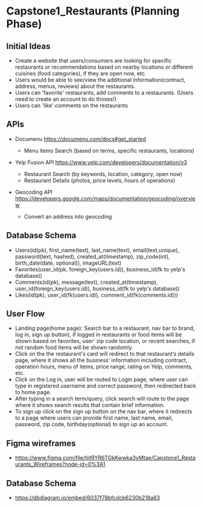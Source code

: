 # Capstone1_Restaurants (Planning Phase)

## Initial Ideas

-   Create a website that users/consumers are looking for specific restaurants or recommendations based on nearby
    locations or different cuisines (food categories), if they are open now, etc.
-   Users would be able to see/view the additional information(contract, address, menus, reviews) about the restaurants.
-   Users can 'favorite' restaurants, add comments to a restaurants. (Users need to create an account to do thoses!)
-   Users can 'like' comments on the restaurants

## APIs

-   Documenu https://documenu.com/docs#get_started

    -   Menu items Search (based on terms, specific restaurants, locations)

-   Yelp Fusion API https://www.yelp.com/developers/documentation/v3

    -   Restaurant Search (by keywords, location, category, open now)
    -   Restaurant Details (photos, price levels, hours of operations)

-   Geocoding API https://developers.google.com/maps/documentation/geocoding/overview

    -   Convert an address into geocoding


## Database Schema

-   Users(id(pk), first_name(text), last_name(text), email(text,unique), password(text, hashed), created_at(timestamp), zip_code(int), birth_date(date, optional)), imageURL(text)
-   Favorites(user_id(pk, foreign_key(users.id)), business_id(fk to yelp's database))
-   Comments(id(pk), message(text), created_at(timestamp), user_id(foreign_key(users.id)), business_id(fk to yelp's database))
-   Likes(id(pk), user_id(fk(users.id)), comment_id(fk(comments.id)))

## User Flow

-   Landing page(home page): Search bar to a restaurant, nav bar to brand, log in, sign up button), if logged in restaurants or food items will be shown based on favorites, user’ zip code location, or recent searches, if not random food items will be shown randomly.
-   Click on the the restaurant's card will redirect to that restaurant’s details page, where it shows all the business’ information including contract, operation hours, menu of items, price range, rating on Yelp, comments, etc.
-   Click on the Log in, user will be routed to Login page, where user can type in registered username and correct password, then redirected back to home page.
-   After typing in a search term/query, click search will route to the page where it shows search results that contain brief information.
-   To sign up click on the sign up button on the nav bar, where it redirects to a page where users can provide first name, last name, email, password, zip code, birthday(optional) to sign up an account.

## Figma wireframes

-   https://www.figma.com/file/tjitRYR6TGkKwwka3yMtae/Capstone1_Restaurants_Wireframes?node-id=0%3A1

## Database Schema 

-   https://dbdiagram.io/embed/6037f78bfcdcb6230b218a83
